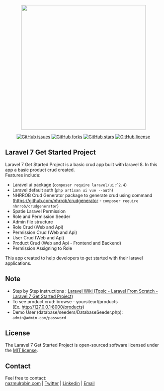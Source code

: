 <p align="center"><a href="https://nazmulrobin.com" target="_blank"><img src="http://laravel.nazmulrobin.com/images/nhrrob/nhrblog-logo-white.png" width="400"></a></p>

<p align="center">
<a href="https://github.com/nhrrob/laravel-7-get-started-project/issues"><img alt="GitHub issues" src="https://img.shields.io/github/issues/nhrrob/laravel-7-get-started-project"></a>
<a href="https://github.com/nhrrob/laravel-7-get-started-project/network"><img alt="GitHub forks" src="https://img.shields.io/github/forks/nhrrob/laravel-7-get-started-project"></a>
<a href="https://github.com/nhrrob/laravel-7-get-started-project/stargazers"><img alt="GitHub stars" src="https://img.shields.io/github/stars/nhrrob/laravel-7-get-started-project"></a>
<a href="https://github.com/nhrrob/laravel-7-get-started-project/blob/master/LICENSE.md"><img alt="GitHub license" src="https://img.shields.io/github/license/nhrrob/laravel-7-get-started-project"></a>
</p>

## Laravel 7 Get Started Project

Laravel 7 Get Started Project is a basic crud app built with laravel 8. In this app a basic product crud created. 
<br>Features include:

- Laravel ui package (```composer require laravel/ui:^2.4```)
- Laravel default auth (```php artisan ui vue --auth```)
- NHRROB Crud Generator package to generate crud using command
  <br>(https://github.com/nhrrob/crudgenerator - ```composer require nhrrob/crudgenerator```)  
- Spatie Laravel Permission
- Role and Permission Seeder
- Admin file structure
- Role Crud (Web and Api)
- Permission Crud (Web and Api)
- User Crud (Web and Api)
- Product Crud (Web and Api - Frontend and Backend)
- Permission Assigning to Role

This app created to help developers to get started with their laravel applications.


## Note

- Step by Step instructions : <a href="https://github.com/nhrrob/laravelwiki">Laravel Wiki (Topic - Laravel From Scratch - Laravel 7 Get Started Project)</a>
- To see product crud: browse - yoursiteurl/products 
  <br>(Ex. http://127.0.0.1:8000/products)
- Demo User (database/seeders/DatabaseSeeder.php): 
<br> ```admin@admin.com/password```


## License

The Laravel 7 Get Started Project is open-sourced software licensed under the [MIT license](https://opensource.org/licenses/MIT).


## Contact

Feel free to contact:  
<a href="https://www.nazmulrobin.com/">nazmulrobin.com</a> | <a href="https://twitter.com/nhr_rob">Twitter</a> | <a href="https://www.linkedin.com/in/nhrrob/">Linkedin</a> | <a href="mailto:robin.sust08@gmail.com">Email</a>